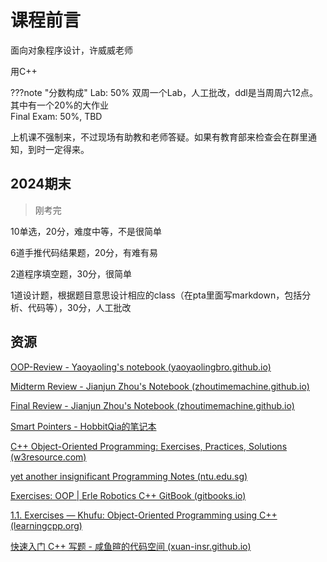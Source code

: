# 课程前言

面向对象程序设计，许威威老师

用C++

???note "分数构成"
	Lab: 50%	双周一个Lab，人工批改，ddl是当周周六12点。其中有一个20%的大作业<br>	Final Exam: 50%, TBD

上机课不强制来，不过现场有助教和老师答疑。如果有教育部来检查会在群里通知，到时一定得来。

## 2024期末

> 刚考完

10单选，20分，难度中等，不是很简单

6道手推代码结果题，20分，有难有易

2道程序填空题，30分，很简单

1道设计题，根据题目意思设计相应的class（在pta里面写markdown，包括分析、代码等），30分，人工批改

## 资源

[OOP-Review - Yaoyaoling's notebook (yaoyaolingbro.github.io)](https://yaoyaolingbro.github.io/notebook/ZJU_CS/oop/#281_static_cast)

[Midterm Review - Jianjun Zhou's Notebook (zhoutimemachine.github.io)](https://zhoutimemachine.github.io/note/courses/oop-mid-review/#week5)

[Final Review - Jianjun Zhou's Notebook (zhoutimemachine.github.io)](https://zhoutimemachine.github.io/note/courses/oop-final-review/)

[Smart Pointers - HobbitQia的笔记本](https://note.hobbitqia.cc/OOP/oop12/#ucobject)

[C++ Object-Oriented Programming: Exercises, Practices, Solutions (w3resource.com)](https://www.w3resource.com/cpp-exercises/oop/index.php)

[yet another insignificant Programming Notes (ntu.edu.sg)](https://www3.ntu.edu.sg/home/ehchua/programming/index.html)

[Exercises: OOP | Erle Robotics C++ GitBook (gitbooks.io)](https://erlerobotics.gitbooks.io/erle-robotics-cpp-gitbook/content/object-oriented_programming__oop_and_inheritance/exercises_oop.html)

[1.1. Exercises — Khufu: Object-Oriented Programming using C++ (learningcpp.org)](https://learningcpp.org/chapters/chapter01-basics/exercises)

[快速入门 C++ 写题 - 咸鱼暄的代码空间 (xuan-insr.github.io)](https://xuan-insr.github.io/cpp/cpp_for_contests/)